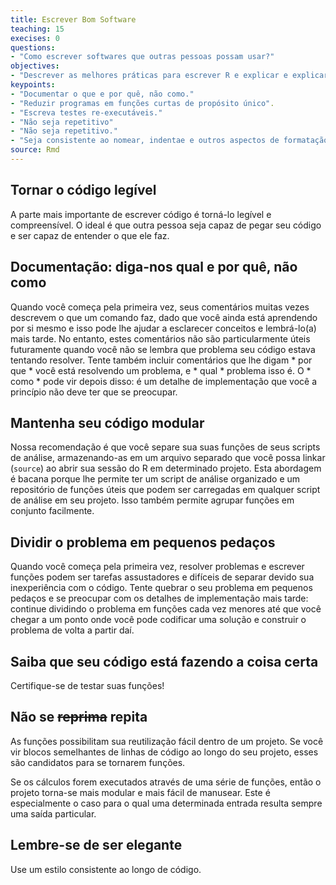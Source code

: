```yaml
---
title: Escrever Bom Software
teaching: 15
execises: 0
questions:
- "Como escrever softwares que outras pessoas possam usar?"
objectives:
- "Descrever as melhores práticas para escrever R e explicar e explicar a razão de cada uma delas".
keypoints:
- "Documentar o que e por quê, não como."
- "Reduzir programas em funções curtas de propósito único".
- "Escreva testes re-executáveis."
- "Não seja repetitivo"
- "Não seja repetitivo."
- "Seja consistente ao nomear, indentae e outros aspectos de formatação."
source: Rmd
---
```

  
## Tornar o código legível
  
A parte mais importante de escrever código é torná-lo legível e compreensível.
O ideal é que outra pessoa seja capaz de pegar seu código e ser capaz de entender
o que ele faz.

## Documentação: diga-nos qual e por quê, não como

Quando você começa pela primeira vez, seus comentários muitas vezes descrevem o que um comando faz, dado que você ainda está aprendendo por si mesmo e isso pode lhe ajudar a esclarecer conceitos e lembrá-lo(a) mais tarde. No entanto, estes comentários não são particularmente úteis futuramente quando você não se lembra que problema seu código estava tentando resolver. Tente também incluir comentários que lhe digam * por que * você está resolvendo um problema, e * qual * problema
isso é. O * como * pode vir depois disso: é um detalhe de implementação que você a princípio não deve ter que se preocupar.

## Mantenha seu código modular

Nossa recomendação é que você separe sua suas funções de seus scripts de análise, armazenando-as em um arquivo separado que você possa linkar (`source`) ao abrir sua sessão do R em determinado projeto. Esta abordagem é bacana porque lhe permite ter um script de análise organizado e um repositório de funções úteis que podem ser carregadas em qualquer script de análise em seu projeto. Isso também permite agrupar funções em conjunto facilmente.

## Dividir o problema em pequenos pedaços

Quando você começa pela primeira vez, resolver problemas e escrever funções podem ser tarefas assustadores e difíceis de separar devido sua inexperiência com o código. Tente quebrar o seu problema em pequenos pedaços e se preocupar com os detalhes de implementação mais tarde: continue dividindo o problema em funções cada vez menores até que você chegar a um ponto onde você pode codificar uma solução e construir o problema de volta a partir daí.

## Saiba que seu código está fazendo a coisa certa

Certifique-se de testar suas funções!
  
## Não se ~~reprima~~ repita

As funções possibilitam sua reutilização fácil dentro de um projeto. Se você vir blocos semelhantes de linhas de código ao longo do seu projeto, esses são candidatos para se tornarem funções.

Se os cálculos forem executados através de uma série de funções, então o projeto torna-se mais modular e mais fácil de manusear. Este é especialmente o caso para o qual uma determinada entrada resulta sempre uma saída particular.

## Lembre-se de ser elegante
Use um estilo consistente ao longo de código.
